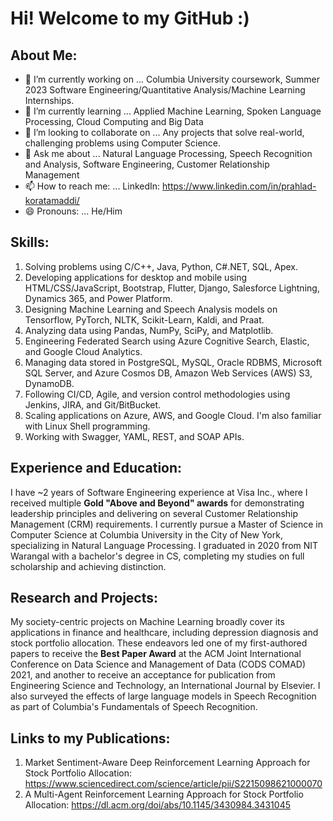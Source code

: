 # Hi! Welcome to my GitHub :)

## About Me:
- 🔭 I’m currently working on ... Columbia University coursework, Summer 2023 Software Engineering/Quantitative Analysis/Machine Learning Internships.
- 🌱 I’m currently learning ... Applied Machine Learning, Spoken Language Processing, Cloud Computing and Big Data  
- 👯 I’m looking to collaborate on ... Any projects that solve real-world, challenging problems using Computer Science.
- 💬 Ask me about ... Natural Language Processing, Speech Recognition and Analysis, Software Engineering, Customer Relationship Management
- 📫 How to reach me: ... LinkedIn: https://www.linkedin.com/in/prahlad-koratamaddi/
- 😄 Pronouns: ... He/Him

## Skills: 
1) Solving problems using C/C++, Java, Python, C#.NET, SQL, Apex.
2) Developing applications for desktop and mobile using HTML/CSS/JavaScript, Bootstrap, Flutter, Django, Salesforce Lightning, Dynamics 365, and Power Platform. 
3) Designing Machine Learning and Speech Analysis models on Tensorflow, PyTorch, NLTK, Scikit-Learn, Kaldi, and Praat.
4) Analyzing data using Pandas, NumPy, SciPy, and Matplotlib.
5) Engineering Federated Search using Azure Cognitive Search, Elastic, and Google Cloud Analytics. 
6) Managing data stored in PostgreSQL, MySQL, Oracle RDBMS, Microsoft SQL Server, and Azure Cosmos DB, Amazon Web Services (AWS) S3, DynamoDB.
7) Following CI/CD, Agile, and version control methodologies using Jenkins, JIRA, and Git/BitBucket.
8) Scaling applications on Azure, AWS, and Google Cloud. I'm also familiar with Linux Shell programming.
9) Working with Swagger, YAML, REST, and SOAP APIs.

## Experience and Education: 
I have ~2 years of Software Engineering experience at Visa Inc., where I received multiple **Gold "Above and Beyond" awards** for demonstrating leadership principles and delivering on several Customer Relationship Management (CRM) requirements. I currently pursue a Master of Science in Computer Science at Columbia University in the City of New York, specializing in Natural Language Processing. I graduated in 2020 from NIT Warangal with a bachelor's degree in CS, completing my studies on full scholarship and achieving distinction. 

## Research and Projects: 
My society-centric projects on Machine Learning broadly cover its applications in finance and healthcare, including depression diagnosis and stock portfolio allocation. These endeavors led one of my first-authored papers to receive the **Best Paper Award** at the ACM Joint International Conference on Data Science and Management of Data (CODS COMAD) 2021, and another to receive an acceptance for publication from Engineering Science and Technology, an International Journal by Elsevier. I also surveyed the effects of large language models in Speech Recognition as part of Columbia's Fundamentals of Speech Recognition.

## Links to my Publications: 
1) Market Sentiment-Aware Deep Reinforcement Learning Approach for Stock Portfolio Allocation: https://www.sciencedirect.com/science/article/pii/S2215098621000070
2) A Multi-Agent Reinforcement Learning Approach for Stock Portfolio Allocation: https://dl.acm.org/doi/abs/10.1145/3430984.3431045

<!--
**Prahlad-K/Prahlad-K** is a ✨ _special_ ✨ repository because its `README.md` (this file) appears on your GitHub profile.

Here are some ideas to get you started:


-->
